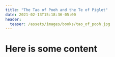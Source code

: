 ```yaml
---
title: "The Tao of Pooh and the Te of Piglet"
date: 2021-02-13T15:18:36-05:00
header:
  teaser: /assets/images/books/tao_of_pooh.jpg
---
```

# Here is some content